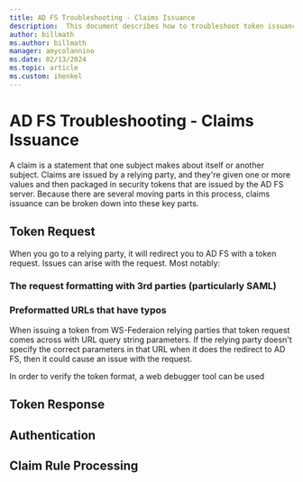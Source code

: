 ```yaml
---
title: AD FS Troubleshooting - Claims Issuance
description:  This document describes how to troubleshoot token issuance issues with AD FS
author: billmath
ms.author: billmath
manager: amycolannino
ms.date: 02/13/2024
ms.topic: article
ms.custom: ihenkel
---
```


# AD FS Troubleshooting - Claims Issuance
A claim is a statement that one subject makes about itself or another subject.  Claims are issued by a relying party, and they're given one or more values and then packaged in security tokens that are issued by the AD FS server.  Because there are several moving parts in this process, claims issuance can be broken down into these key parts.

## Token Request
When you go to a relying party, it will redirect you to AD FS with a token request.  Issues can arise with the request.  Most notably:

### The request formatting with 3rd parties (particularly SAML)

### Preformatted URLs that have typos
When issuing a token from WS-Federaion relying parties that token request comes across with URL query string parameters.  If the relying party doesn't specify the correct parameters in that URL when it does the redirect to AD FS, then it could cause an issue with the request.


In order to verify the token format, a web debugger tool can be used


## Token Response

## Authentication

## Claim Rule Processing
